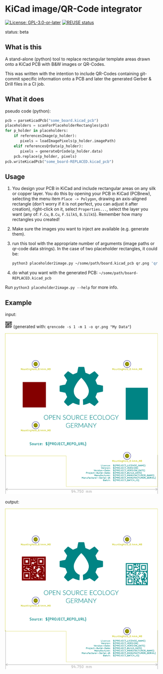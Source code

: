 <!--
SPDX-FileCopyrightText: 2021 Robin Vobruba <hoijui.quaero@gmail.com>

SPDX-License-Identifier: CC0-1.0
-->

# KiCad image/QR-Code integrator

[![License: GPL-3.0-or-later](
https://img.shields.io/badge/License-GPL%203.0+-blue.svg)](
https://www.gnu.org/licenses/gpl-3.0.txt)
[![REUSE status](
https://api.reuse.software/badge/github.com/hoijui/kicad-image-injector)](
https://api.reuse.software/info/github.com/hoijui/kicad-image-injector)

status: beta

## What is this

A stand-alone (python) tool
to replace rectangular template areas drawn onto a KiCad PCB
with B&W images or QR-Codes.

This was written with the intention to include QR-Codes
containing git-commit specific information
onto a PCB and later the generated Gerber & Drill files
in a CI job.

## What it does

pseudo code (python):

```python
pcb = parseKicadPcb("some_board.kicad_pcb")
placeholders = scanForPlaceholderRectangles(pcb)
for p_holder in placeholders:
    if referencesImage(p_holder):
       pixels = loadImagePixels(p_holder.imagePath)
    elif referencesQrData(p_holder):
       pixels = generateQrCode(p_holder.data)
    pcb.replace(p_holder, pixels)
pcb.writeKicadPcb("some_board-REPLACED.kicad_pcb")
```

## Usage

1. You design your PCB in KiCad
    and include rectangular areas on any silk or copper layer.
    You do this by opening your PCB in KiCad (PCBnew),
    selecting the menu item `Place -> Polygon`,
    drawing an axis-aligned rectangle
    (don't worry if it is not perfect, you can adjust it after creation),
    right-click on it, select `Properties...`,
    select the layer you want (any of: `F.Cu`, `B.Cu`, `F.SilkS`, `B.SilkS`).
    Remember how many rectangles you created!

2. Make sure the images you want to inject are available (e.g. generate them).

3. run this tool with the appropriate number of arguments
    (image paths or qr-code data strings).
    In the case of two placeholder rectangles, it could be:

    ```bash
    python3 placeholder2image.py ~/some/path/board.kicad_pcb qr.png 'qr:My Data'
    ```

4. do what you want with the generated PCB:
   `~/some/path/board-REPLACED.kicad_pcb`

Run `python3 placeholder2image.py --help` for more info.

## Example

input:

![input QR-Code](qr.png)
(generated with: `qrencode -s 1 -m 1 -o qr.png "My Data"`)

[![input PCB](kicad-board-0-design.svg)](https://github.com/hoijui/for-science-keyboar/base.kicad_pcb)

output:

![output PCB](kicad-board-1-generated.svg)
